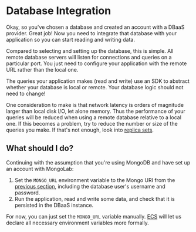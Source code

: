 # Database Integration

Okay, so you've chosen a database and created an account with a DBaaS provider. Great job! Now you need to integrate that database with your application so you can start reading and writing data.

Compared to selecting and setting up the database, this is simple. All remote database servers will listen for connections and queries on a particular port. You just need to configure your application with the remote URL rather than the local one.

The queries your application makes (read and write) use an SDK to abstract whether your database is local or remote. Your database logic should not need to change!

One consideration to make is that network latency is orders of magnitude larger than local disk I/O, let alone memory. Thus the performance of your queries will be reduced when using a remote database relative to a local one. If this becomes a problem, try to reduce the number or size of the queries you make. If that's not enough, look into [replica sets][replica].


## What should I do?

Continuing with the assumption that you're using MongoDB and have set up an account with MongoLab:

1. Set the `MONGO_URL` environment variable to the Mongo URI from the [previous section](options.md), including the database user's username and password.
1. Run the application, read and write some data, and check that it is persisted in the DBaaS instance.

For now, you can just set the `MONGO_URL` variable manually. [ECS](../ecs/index.md) will let us declare all necessary environment variables more formally.


[replica]: https://docs.mongodb.org/manual/administration/replica-sets/
